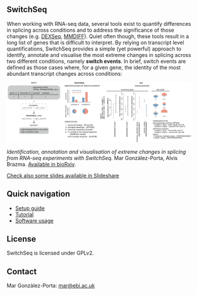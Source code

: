 ## SwitchSeq
When working with RNA-seq data, several tools exist to quantify differences in splicing across conditions and to address the significance of those changes (e.g. [DEXSeq](http://www.bioconductor.org/packages/release/bioc/html/DEXSeq.html), [MMDIFF](http://www.ncbi.nlm.nih.gov/pubmed/24281695)). Quiet often though, these tools result in a long list of genes that is difficult to interpret. By relying on transcript level quantifications, SwitchSeq provides a simple (yet powerful) approach to identify, annotate and visualise the most extreme changes in splicing across two different conditions, namely **switch events**. In brief, switch events are defined as those cases where, for a given gene, the identity of the most abundant transcript changes across conditions:

![SwitchSeq overview](/doc/fig1.png)


*Identification, annotation and visualisation of extreme changes in splicing from RNA-seq experiments with SwitchSeq.*
Mar Gonzàlez-Porta, Alvis Brazma.
[Available in bioRxiv](http://dx.doi.org/10.1101/005967).

[Check also some slides available in Slideshare](http://www.slideshare.net/MarGonzlezPorta/identification-annotation-and-visualisation-of-extreme-changes-in-splicing-with-switchseq)

## Quick navigation
* [Setup guide](https://github.com/mgonzalezporta/switchseq/wiki/Setup-guide)
* [Tutorial](https://github.com/mgonzalezporta/switchseq/wiki/Tutorial)
* [Software usage](https://github.com/mgonzalezporta/switchseq/wiki/Software-usage)

## License
SwitchSeq is licensed under GPLv2.

## Contact
Mar Gonzàlez-Porta:
<mar@ebi.ac.uk>
